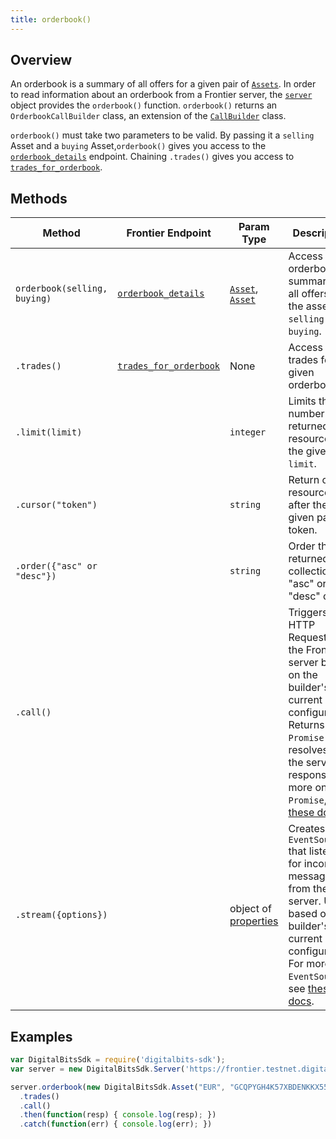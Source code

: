 ```yaml
---
title: orderbook()
---
```


## Overview

An orderbook is a summary of all offers for a given pair of [`Assets`](http://developer.digitalbits.io/learn/concepts/assets.html).  In order to read information about an orderbook from a Frontier server, the [`server`](./server.md) object provides the `orderbook()` function. `orderbook()` returns an `OrderbookCallBuilder` class, an extension of the [`CallBuilder`](./call_builder.md) class.

`orderbook()` must take two parameters to be valid. By passing it a `selling` Asset and a `buying` Asset,`orderbook()` gives you access to the [`orderbook_details`](https://developer.digitalbits.io/frontier/reference/orderbook_details.html) endpoint.  Chaining `.trades()` gives you access to [`trades_for_orderbook`](https://developer.digitalbits.io/frontier/reference/trades-for-orderbook.html).

## Methods

| Method | Frontier Endpoint | Param Type | Description |
| --- | --- | --- | --- |
| `orderbook(selling, buying)` | [`orderbook_details`](https://developer.digitalbits.io/frontier/reference/orderbook_details.html) | [`Asset`](https://github.com/digitalbitsorg/js-digitalbits-base/blob/master/src/asset.js), [`Asset`](https://github.com/digitalbitsorg/js-digitalbits-base/blob/master/src/asset.js) | Access orderbook summary of all offers with the assets `selling` and `buying`. |
| `.trades()` | [`trades_for_orderbook`](https://developer.digitalbits.io/frontier/reference/trades-for-orderbook.html) | None | Access trades for the given orderbook. |
| `.limit(limit)` | | `integer` | Limits the number of returned resources to the given `limit`.|
| `.cursor("token")` | | `string` | Return only resources after the given paging token. |
| `.order({"asc" or "desc"})` | | `string` |  Order the returned collection in "asc" or "desc" order. |
| `.call()` | | | Triggers a HTTP Request to the Frontier server based on the builder's current configuration.  Returns a `Promise` that resolves to the server's response.  For more on `Promise`, see [these docs](https://developer.mozilla.org/en-US/docs/Web/JavaScript/Reference/Global_Objects/Promise).|
| `.stream({options})` | | object of [properties](https://developer.mozilla.org/en-US/docs/Web/API/EventSource#Properties) | Creates an `EventSource` that listens for incoming messages from the server.  URL based on builder's current configuration.  For more on `EventSource`, see [these docs](https://developer.mozilla.org/en-US/docs/Web/API/EventSource). |

## Examples

```js
var DigitalBitsSdk = require('digitalbits-sdk');
var server = new DigitalBitsSdk.Server('https://frontier.testnet.digitalbits.io');

server.orderbook(new DigitalBitsSdk.Asset("EUR", "GCQPYGH4K57XBDENKKX55KDTWOTK5WDWRQOH2LHEDX3EKVIQRLMESGBG"), new DigitalBitsSdk.Asset("USD", "GC23QF2HUE52AMXUFUH3AYJAXXGXXV2VHXYYR6EYXETPKDXZSAW67XO4"))
  .trades()
  .call()
  .then(function(resp) { console.log(resp); })
  .catch(function(err) { console.log(err); })
```
